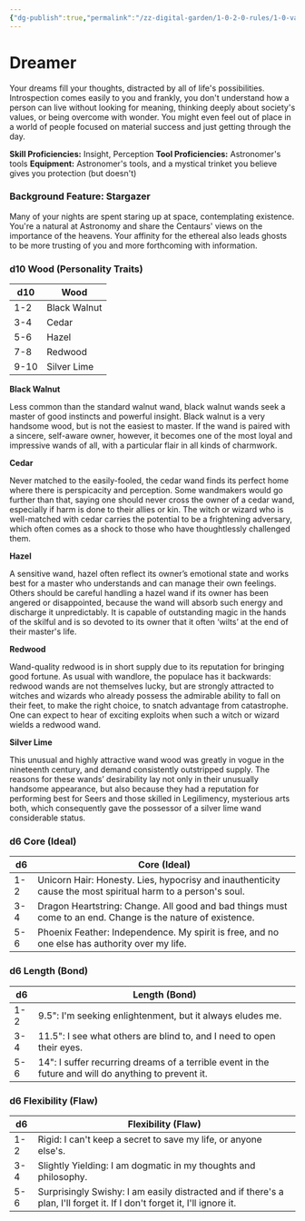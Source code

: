 ```yaml
---
{"dg-publish":true,"permalink":"/zz-digital-garden/1-0-2-0-rules/1-0-variant-rules/1-6-1-3-background-dreamer/"}
---
```


# Dreamer

Your dreams fill your thoughts, distracted by all of life's possibilities. Introspection comes easily to you and frankly, you don't understand how a person can live without looking for meaning, thinking deeply about society's values, or being overcome with wonder. You might even feel out of place in a world of people focused on material success and just getting through the day.

**Skill Proficiencies:** Insight, Perception
**Tool Proficiencies:** Astronomer's tools
**Equipment:** Astronomer's tools, and a mystical trinket you believe gives you protection (but doesn't)

### Background Feature: Stargazer

Many of your nights are spent staring up at space, contemplating existence. You're a natural at Astronomy and share the Centaurs' views on the importance of the heavens. Your affinity for the ethereal also leads ghosts to be more trusting of you and more forthcoming with information.

### **d10 Wood (Personality Traits)**

| d10  | Wood         |
| ---- | ------------ |
| 1-2  | Black Walnut |
| 3-4  | Cedar        |
| 5-6  | Hazel        |
| 7-8  | Redwood      |
| 9-10 | Silver Lime  |

**Black Walnut**

Less common than the standard walnut wand, black walnut wands seek a master of good instincts and powerful insight. Black walnut is a very handsome wood, but is not the easiest to master. If the wand is paired with a sincere, self-aware owner, however, it becomes one of the most loyal and impressive wands of all, with a particular flair in all kinds of charmwork.

**Cedar**

Never matched to the easily-fooled, the cedar wand finds its perfect home where there is perspicacity and perception. Some wandmakers would go further than that, saying one should never cross the owner of a cedar wand, especially if harm is done to their allies or kin. The witch or wizard who is well-matched with cedar carries the potential to be a frightening adversary, which often comes as a shock to those who have thoughtlessly challenged them.

**Hazel**

A sensitive wand, hazel often reflect its owner’s emotional state and works best for a master who understands and can manage their own feelings. Others should be careful handling a hazel wand if its owner has been angered or disappointed, because the wand will absorb such energy and discharge it unpredictably. It is capable of outstanding magic in the hands of the skilful and is so devoted to its owner that it often ‘wilts’ at the end of their master's life.

**Redwood**

Wand-quality redwood is in short supply due to its reputation for bringing good fortune. As usual with wandlore, the populace has it backwards: redwood wands are not themselves lucky, but are strongly attracted to witches and wizards who already possess the admirable ability to fall on their feet, to make the right choice, to snatch advantage from catastrophe. One can expect to hear of exciting exploits when such a witch or wizard wields a redwood wand.

**Silver Lime**

This unusual and highly attractive wand wood was greatly in vogue in the nineteenth century, and demand consistently outstripped supply. The reasons for these wands’ desirability lay not only in their unusually handsome appearance, but also because they had a reputation for performing best for Seers and those skilled in Legilimency, mysterious arts both, which consequently gave the possessor of a silver lime wand considerable status.

### **d6 Core (Ideal)**

| d6  | Core (Ideal)                                                                                                |
| --- | ----------------------------------------------------------------------------------------------------------- |
| 1-2 | Unicorn Hair: Honesty. Lies, hypocrisy and inauthenticity cause the most spiritual harm to a person's soul. |
| 3-4 | Dragon Heartstring: Change. All good and bad things must come to an end. Change is the nature of existence. |
| 5-6 | Phoenix Feather: Independence. My spirit is free, and no one else has authority over my life.               |
### **d6 Length (Bond)**

| d6  | Length (Bond)                                                                                        |
| --- | ---------------------------------------------------------------------------------------------------- |
| 1-2 | 9.5": I'm seeking enlightenment, but it always eludes me.                                            |
| 3-4 | 11.5": I see what others are blind to, and I need to open their eyes.                                |
| 5-6 | 14": I suffer recurring dreams of a terrible event in the future and will do anything to prevent it. |
### **d6 Flexibility (Flaw)**

| d6  | Flexibility (Flaw)                                                                                                       |
| --- | ------------------------------------------------------------------------------------------------------------------------ |
| 1-2 | Rigid: I can't keep a secret to save my life, or anyone else's.                                                          |
| 3-4 | Slightly Yielding: I am dogmatic in my thoughts and philosophy.                                                          |
| 5-6 | Surprisingly Swishy: I am easily distracted and if there's a plan, I'll forget it. If I don't forget it, I'll ignore it. |